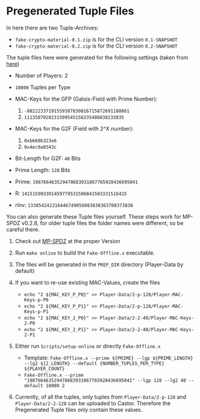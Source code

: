 # Pregenerated Tuple Files

In here there are two Tuple-Archives:
- `fake-crypto-material-0.1.zip` is for the CLI version `0.1-SNAPSHOT`
- `fake-crypto-material-0.2.zip` is for the CLI version `0.2-SNAPSHOT`

The tuple files here were generated for the following settings (taken from [here](https://github.com/carbynestack/carbynestack/blob/756a5c5882aa95292b21acabfcbb13230372db41/helmfile.d/0200.amphora.yaml))

- Number of Players: 2

- `10000` Tuples per Type

- MAC-Keys for the GFP (Galois-Field with Prime Number): 
  1) `-88222337191559387830816715872691188861`
  2) `1113507028231509545156335486838233835` 

- MAC-Keys for the G2F (Field with 2^X number):
  1) `0xb660b323e6`
  2) `0x4ec9a0343c`

- Bit-Length for G2F: `40` Bits

- Prime Length: `128` Bits

- Prime: `198766463529478683931867765928436695041`

- R: `141515903391459779531506841503331516415`

- rInv: `133854242216446749056083838363708373830`

You can also generate these Tuple files yourself.
These steps work for MP-SPDZ v0.2.8, for older tuple files the folder names were different, so be careful there.

1)  Check out [MP-SPDZ](https://github.com/data61/MP-SPDZ) at the proper Version

2)  Run `make online` to build the `Fake-Offline.x` executable.

3)  The files will be generated in the `PREP_DIR` directory (Player-Data by default)

4)  If you want to re-use existing MAC-Values, create the files
    - `echo "2 ${MAC_KEY_P_P0}" >> Player-Data/2-p-128/Player-MAC-Keys-p-P0`
    - `echo "2 ${MAC_KEY_P_P1}" >> Player-Data/2-p-128/Player-MAC-Keys-p-P1`
    - `echo "2 ${MAC_KEY_2_P0}" >> Player-Data/2-2-40/Player-MAC-Keys-2-P0`
    - `echo "2 ${MAC_KEY_2_P1}" >> Player-Data/2-2-40/Player-MAC-Keys-2-P1 `

5)  Either run `Scripts/setup-online` or directly `Fake-Offline.x`
    - Template: `Fake-Offline.x --prime ${PRIME} --lgp ${PRIME_LENGTH} --lg2 ${2_LENGTH} --default {NUMBER_TUPLES_PER_TYPE} ${PLAYER_COUNT}`
    - `Fake-Offline.x --prime "198766463529478683931867765928436695041" --lgp 128 --lg2 40 --default 10000 2`

6)  Currently, of all the tuples, only tuples from `Player-Data/2-p-128` and `Player-Data/2-2-128` can be uploaded to Castor. Therefore the Pregenerated Tuple files only contain these values.
